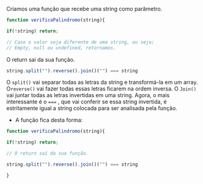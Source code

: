 Criamos uma função que recebe uma string como parâmetro.

```javascript
function verificaPalindromo(string){

if(!string) return;

// Caso o valor seja diferente de uma string, ou seja; 
// Empty, null ou undefined, retornamos.

```

O return sai da sua função.

```javascript
string.split("").reverse().join()("") === string
```

O `split()` vai separar todas as letras da string e transformá-la em um array. O`reverse()` vai fazer todas essas letras ficarem na ordem inversa. O `Join()` vai juntar todas as letras invertidas em uma string. Agora, o mais interessante é o `===` , que vai conferir se essa string invertida, é estritamente igual a string colocada para ser analisada pela função.

- A função fica desta forma:

```javascript
function verificaPalindromo(string){

if(!string) return;

// O return saí da sua função.

string.split("").reverse().join()("") === string

}
```
